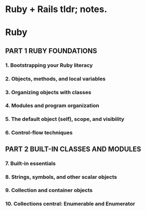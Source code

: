 # Ruby + Rails tldr; notes.


# Ruby
## PART 1 RUBY FOUNDATIONS
### 1. Bootstrapping your Ruby literacy
### 2. Objects, methods, and local variables
### 3. Organizing objects with classes
### 4. Modules and program organization
### 5. The default object (self), scope, and visibility
### 6. Control-flow techniques
## PART 2 BUILT-IN CLASSES AND MODULES 
### 7. Built-in essentials
### 8. Strings, symbols, and other scalar objects
### 9. Collection and container objects
### 10. Collections central: Enumerable and Enumerator
